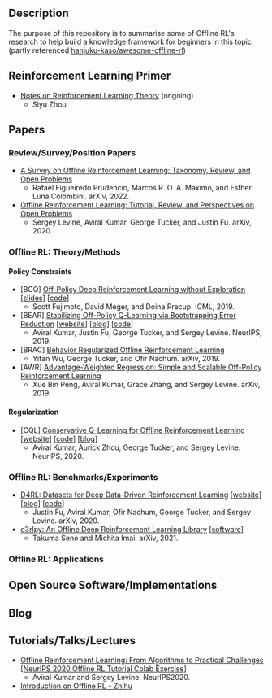 ## Description
The purpose of this repository is to summarise some of Offline RL's research to help build a knowledge framework for beginners in this topic (partly referenced [hanjuku-kaso/awesome-offline-rl](https://github.com/hanjuku-kaso/awesome-offline-rl))

## Reinforcement Learning Primer
- [Notes on Reinforcement Learning Theory](https://github.com/elated-sawyer/Offline-RL-Tutorial/blob/master/materials/Notes_on_Reinforcement_Learning_Theory.pdf) (ongoing)
	- Siyu Zhou

## Papers
### Review/Survey/Position Papers
- [A Survey on Offline Reinforcement Learning: Taxonomy, Review, and Open Problems](https://arxiv.org/abs/2203.01387)
	- Rafael Figueiredo Prudencio, Marcos R. O. A. Maximo, and Esther Luna Colombini. arXiv, 2022.
- [Offline Reinforcement Learning: Tutorial, Review, and Perspectives on Open Problems](https://arxiv.org/abs/2005.01643)
	- Sergey Levine, Aviral Kumar, George Tucker, and Justin Fu. arXiv, 2020.
### Offline RL: Theory/Methods
#### Policy Constraints
- [BCQ] [Off-Policy Deep Reinforcement Learning without Exploration](https://arxiv.org/pdf/1812.02900.pdf) [[slides](https://icml.cc/media/icml-2019/Slides/4583.pdf)] [[code](https://github.com/sfujim/BCQ)]
	- Scott Fujimoto, David Meger, and Doina Precup. ICML, 2019.
- [BEAR] [Stabilizing Off-Policy Q-Learning via Bootstrapping Error Reduction](https://papers.nips.cc/paper/2019/hash/c2073ffa77b5357a498057413bb09d3a-Abstract.html) [[website](https://sites.google.com/view/bear-off-policyrl)] [[blog](https://bair.berkeley.edu/blog/2019/12/05/bear/)] [[code](https://github.com/aviralkumar2907/BEAR)]
	- Aviral Kumar, Justin Fu, George Tucker, and Sergey Levine. NeurIPS, 2019.
- [BRAC] [Behavior Regularized Offline Reinforcement Learning](https://arxiv.org/abs/1911.11361)
 	- Yifan Wu, George Tucker, and Ofir Nachum. arXiv, 2019.
- [AWR] [Advantage-Weighted Regression: Simple and Scalable Off-Policy Reinforcement Learning](https://arxiv.org/abs/1910.00177)
	- Xue Bin Peng, Aviral Kumar, Grace Zhang, and Sergey Levine. arXiv, 2019.
#### Regularization
- [CQL] [Conservative Q-Learning for Offline Reinforcement Learning](https://papers.nips.cc/paper/2020/hash/0d2b2061826a5df3221116a5085a6052-Abstract.html) [[website](https://sites.google.com/view/cql-offline-rl)] [[code](https://github.com/aviralkumar2907/CQL)] [[blog](https://bair.berkeley.edu/blog/2020/12/07/offline/)]
	- Aviral Kumar, Aurick Zhou, George Tucker, and Sergey Levine. NeurIPS, 2020.
### Offline RL: Benchmarks/Experiments
- [D4RL: Datasets for Deep Data-Driven Reinforcement Learning](https://arxiv.org/abs/2004.07219) [[website](https://sites.google.com/view/d4rl/home)] [[blog](https://bair.berkeley.edu/blog/2020/06/25/D4RL/)] [[code](https://github.com/rail-berkeley/d4rl)]
	- Justin Fu, Aviral Kumar, Ofir Nachum, George Tucker, and Sergey Levine. arXiv, 2020.
- [d3rlpy: An Offline Deep Reinforcement Learning Library](https://arxiv.org/abs/2111.03788) [[software](https://github.com/takuseno/d3rlpy)]
	- Takuma Seno and Michita Imai. arXiv, 2021.
### Offline RL: Applications
<!--- 
Off-Policy Evaluation and Learning: Theory/Methods
Off-Policy Evaluation: Contextual Bandits
Off-Policy Evaluation: Reinforcement Learning
Off-Policy Learning
Off-Policy Evaluation and Learning: Benchmarks/Experiments
Off-Policy Evaluation and Learning: Applications
Wrap text --->
## Open Source Software/Implementations
## Blog
## Tutorials/Talks/Lectures
- [Offline Reinforcement Learning: From Algorithms to Practical Challenges](https://sites.google.com/view/offlinerltutorial-neurips2020/home) [[NeurIPS 2020 Offline RL Tutorial Colab Exercise](https://colab.research.google.com/drive/1vO0BipQApzrDSPeChHK1rBsqeRh2rH1m?usp=sharing)]
	- Aviral Kumar and Sergey Levine. NeurIPS2020.
- [Introduction on Offline RL - Zhihu](https://zhuanlan.zhihu.com/p/489470062)



